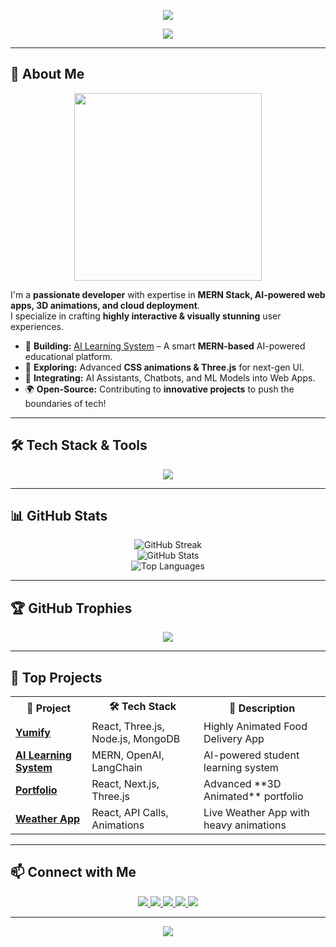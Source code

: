 <p align="center">
  <img src="https://capsule-render.vercel.app/api?type=waving&color=0:00FFFF,50:8A2BE2,100:FF6B6B&height=200&section=header&text=Hi%20there,%20I'm%20Anas%20Khan!%20👋&fontSize=40&fontColor=ffffff&animation=fadeIn" />
</p>

<p align="center">
  <img src="https://readme-typing-svg.demolab.com?font=Fira+Code&size=22&pause=1000&color=FF6B6B&center=true&width=600&lines=MERN+Stack+Developer+%7C+AI+Enthusiast+%7C+Open-Source+Contributor;Passionate+about+Interactive+Web+Apps;Always+learning+and+building!+🚀" />
</p>

---

## 🚀 About Me  

<p align="center">
  <img src="https://media.giphy.com/media/QTfX9Ejfra3ZmNxh6B/giphy.gif" width="300px"/>
</p>

I'm a **passionate developer** with expertise in **MERN Stack, AI-powered web apps, 3D animations, and cloud deployment**.  
I specialize in crafting **highly interactive & visually stunning** user experiences.  

- 🚀 **Building:** [AI Learning System](#) – A smart **MERN-based** AI-powered educational platform.  
- 🎨 **Exploring:** Advanced **CSS animations & Three.js** for next-gen UI.  
- 🤖 **Integrating:** AI Assistants, Chatbots, and ML Models into Web Apps.  
- 🌍 **Open-Source:** Contributing to **innovative projects** to push the boundaries of tech!  

---

## 🛠 Tech Stack & Tools  

<p align="center">
  <img src="https://skillicons.dev/icons?i=js,ts,react,redux,nextjs,nodejs,express,mongodb,git,github,tailwind,threejs,figma,docker,aws,vercel,linux" />
</p>

---

## 📊 GitHub Stats  

<p align="center">
  <img src="https://github-readme-streak-stats.herokuapp.com/?user=Anaskhan78602&theme=tokyonight" alt="GitHub Streak" />
  <br/>
  <img src="https://github-readme-stats.vercel.app/api?username=Anaskhan78602&show_icons=true&theme=tokyonight" alt="GitHub Stats" />
  <br/>
  <img src="https://github-readme-stats.vercel.app/api/top-langs/?username=Anaskhan78602&layout=compact&theme=tokyonight" alt="Top Languages" />
</p>

---

## 🏆 GitHub Trophies  
<p align="center">
  <img src="https://github-profile-trophy.vercel.app/?username=anaskhan78602&theme=radical&no-frame=false&no-bg=true&margin-w=4" />
</p>

---

## 🚀 **Top Projects**  

<p align="center">
  <table>
    <tr>
      <th>🚀 Project</th>
      <th>🛠 Tech Stack</th>
      <th>📌 Description</th>
    </tr>
    <tr>
      <td><strong><a href="https://yumify-food-delivery.netlify.app/">Yumify</a></strong></td>
      <td>React, Three.js, Node.js, MongoDB</td>
      <td>Highly Animated Food Delivery App</td>
    </tr>
    <tr>
      <td><strong><a href="#">AI Learning System</a></strong></td>
      <td>MERN, OpenAI, LangChain</td>
      <td>AI-powered student learning system</td>
    </tr>
    <tr>
      <td><strong><a href="https://portfolio-anas-eight.vercel.app/">Portfolio</a></strong></td>
      <td>React, Next.js, Three.js</td>
      <td>Advanced **3D Animated** portfolio</td>
    </tr>
    <tr>
      <td><strong><a href="#">Weather App</a></strong></td>
      <td>React, API Calls, Animations</td>
      <td>Live Weather App with heavy animations</td>
    </tr>
  </table>
</p>

---

## 📫 Connect with Me  

<p align="center">
  <a href="https://portfolio-anas-eight.vercel.app/">
    <img src="https://img.shields.io/badge/Portfolio-%23000000.svg?&style=for-the-badge&logo=vercel&logoColor=white" onmouseover="this.style.transform='scale(1.1)';" onmouseout="this.style.transform='scale(1)';"/>
  </a>
  <a href="mailto:anasxaerospace@gmail.com">
    <img src="https://img.shields.io/badge/Email-%23D14836.svg?&style=for-the-badge&logo=gmail&logoColor=white" onmouseover="this.style.transform='scale(1.1)';" onmouseout="this.style.transform='scale(1)';"/>
  </a>
  <a href="https://www.linkedin.com/in/anas-khan-751351244/">
    <img src="https://img.shields.io/badge/LinkedIn-%230077B5.svg?&style=for-the-badge&logo=linkedin&logoColor=white" onmouseover="this.style.transform='scale(1.1)';" onmouseout="this.style.transform='scale(1)';"/>
  </a>
  <a href="https://github.com/Anaskhan78602">
    <img src="https://img.shields.io/badge/GitHub-%23121011.svg?&style=for-the-badge&logo=github&logoColor=white" onmouseover="this.style.transform='scale(1.1)';" onmouseout="this.style.transform='scale(1)';"/>
  </a>
  <a href="https://leetcode.com/u/anasxaerospace/">
    <img src="https://img.shields.io/badge/LeetCode-%23FFA116.svg?&style=for-the-badge&logo=leetcode&logoColor=white" onmouseover="this.style.transform='scale(1.1)';" onmouseout="this.style.transform='scale(1)';"/>
  </a>
</p>

---

<p align="center">
  <img src="https://capsule-render.vercel.app/api?type=waving&color=0:00FFFF,50:8A2BE2,100:00FF66&height=200&section=footer&text=✨%20Code,%20Build,%20Innovate!%20🚀&fontSize=40&fontColor=ffffff&animation=fadeIn"/>
</p>
